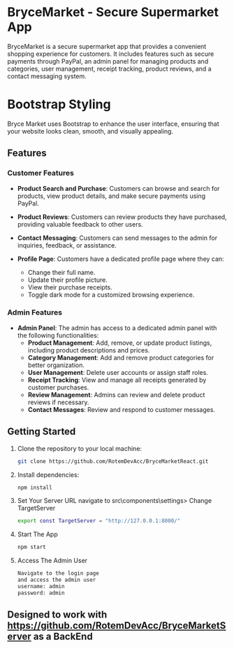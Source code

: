 # BryceMarket - Secure Supermarket App

BryceMarket is a secure supermarket app that provides a convenient shopping experience for customers. It includes features such as secure payments through PayPal, an admin panel for managing products and categories, user management, receipt tracking, product reviews, and a contact messaging system.


# Bootstrap Styling

Bryce Market uses Bootstrap to enhance the user interface, ensuring that your website looks clean, smooth, and visually appealing.

## Features

### Customer Features

- **Product Search and Purchase**: Customers can browse and search for products, view product details, and make secure payments using PayPal.

- **Product Reviews**: Customers can review products they have purchased, providing valuable feedback to other users.

- **Contact Messaging**: Customers can send messages to the admin for inquiries, feedback, or assistance.

- **Profile Page**: Customers have a dedicated profile page where they can:
  - Change their full name.
  - Update their profile picture.
  - View their purchase receipts.
  - Toggle dark mode for a customized browsing experience.

### Admin Features

- **Admin Panel**: The admin has access to a dedicated admin panel with the following functionalities:
  - **Product Management**: Add, remove, or update product listings, including product descriptions and prices.
  - **Category Management**: Add and remove product categories for better organization.
  - **User Management**: Delete user accounts or assign staff roles.
  - **Receipt Tracking**: View and manage all receipts generated by customer purchases.
  - **Review Management**: Admins can review and delete product reviews if necessary.
  - **Contact Messages**: Review and respond to customer messages.

## Getting Started

1. Clone the repository to your local machine:

   ```bash
   git clone https://github.com/RotemDevAcc/BryceMarketReact.git
2. 
    Install dependencies:
    ```bash
    npm install
3. 
    Set Your Server URL
    navigate to src\components\settings>
    Change TargetServer
    ```bash
    export const TargetServer = "http://127.0.0.1:8000/"
4. 
    Start The App
    ```bash
    npm start
5.  
    Access The Admin User
    ```bash
    Navigate to the login page
    and access the admin user
    username: admin
    password: admin
    ```

    
## Designed to work with https://github.com/RotemDevAcc/BryceMarketServer as a BackEnd
